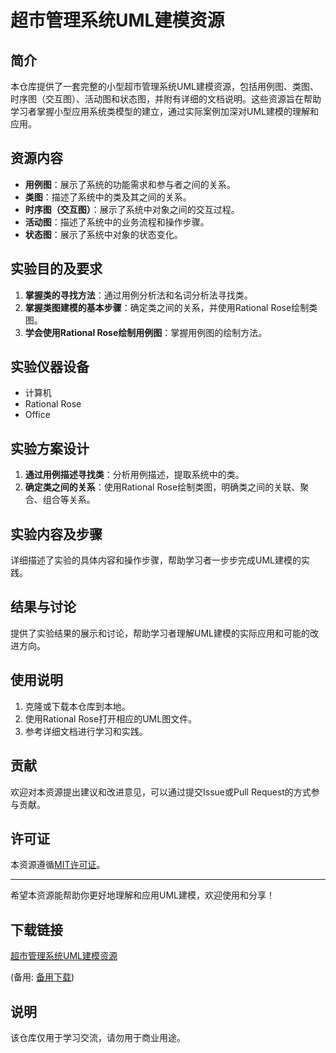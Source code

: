 # 超市管理系统UML建模资源

## 简介
本仓库提供了一套完整的小型超市管理系统UML建模资源，包括用例图、类图、时序图（交互图）、活动图和状态图，并附有详细的文档说明。这些资源旨在帮助学习者掌握小型应用系统类模型的建立，通过实际案例加深对UML建模的理解和应用。

## 资源内容
- **用例图**：展示了系统的功能需求和参与者之间的关系。
- **类图**：描述了系统中的类及其之间的关系。
- **时序图（交互图）**：展示了系统中对象之间的交互过程。
- **活动图**：描述了系统中的业务流程和操作步骤。
- **状态图**：展示了系统中对象的状态变化。

## 实验目的及要求
1. **掌握类的寻找方法**：通过用例分析法和名词分析法寻找类。
2. **掌握类图建模的基本步骤**：确定类之间的关系，并使用Rational Rose绘制类图。
3. **学会使用Rational Rose绘制用例图**：掌握用例图的绘制方法。

## 实验仪器设备
- 计算机
- Rational Rose
- Office

## 实验方案设计
1. **通过用例描述寻找类**：分析用例描述，提取系统中的类。
2. **确定类之间的关系**：使用Rational Rose绘制类图，明确类之间的关联、聚合、组合等关系。

## 实验内容及步骤
详细描述了实验的具体内容和操作步骤，帮助学习者一步步完成UML建模的实践。

## 结果与讨论
提供了实验结果的展示和讨论，帮助学习者理解UML建模的实际应用和可能的改进方向。

## 使用说明
1. 克隆或下载本仓库到本地。
2. 使用Rational Rose打开相应的UML图文件。
3. 参考详细文档进行学习和实践。

## 贡献
欢迎对本资源提出建议和改进意见，可以通过提交Issue或Pull Request的方式参与贡献。

## 许可证
本资源遵循[MIT许可证](LICENSE)。

---

希望本资源能帮助你更好地理解和应用UML建模，欢迎使用和分享！

## 下载链接
[超市管理系统UML建模资源](https://pan.quark.cn/s/57812d127747) 

(备用: [备用下载](https://pan.baidu.com/s/1yk5t65GepZvcXz0X9FDyAw?pwd=1234))

## 说明

该仓库仅用于学习交流，请勿用于商业用途。
